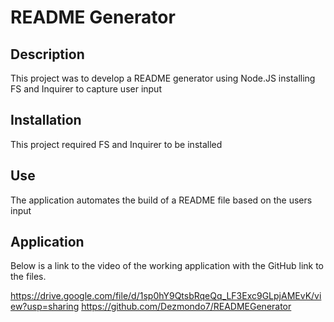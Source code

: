 # README Generator
## Description
This project was to develop a README generator using Node.JS installing FS and Inquirer to capture user input

## Installation
This project required FS and Inquirer to be installed

## Use
The application automates the build of a README file based on the users input

## Application
Below is a link to the video of the working application with the GitHub link to the files.

https://drive.google.com/file/d/1sp0hY9QtsbRqeQq_LF3Exc9GLpjAMEvK/view?usp=sharing https://github.com/Dezmondo7/READMEGenerator
